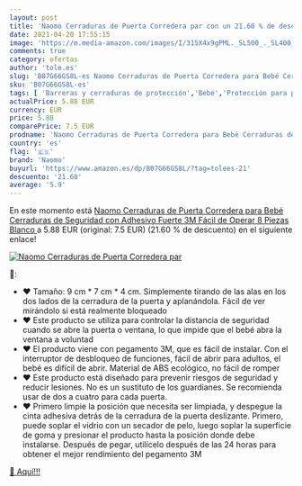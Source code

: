 ```yaml
---
layout: post
title: 'Naomo Cerraduras de Puerta Corredera par con un 21.60 % de descuento'
date: 2021-04-20 17:55:15
image: 'https://m.media-amazon.com/images/I/315X4x9gPML._SL500_._SL400_.jpg'
comments: true
category: ofertas
author: 'tole.es'
slug: 'B07G66GS8L-es Naomo Cerraduras de Puerta Corredera para Bebé Cerraduras...'
sku: 'B07G66GS8L-es'
tags: [ 'Barreras y cerraduras de protección','Bebé','Protección para puertas y ventanas','Seguridad','bebé','naomo', ]
actualPrice: 5.88 EUR
currency: EUR
price: 5.88
comparePrice: 7.5 EUR
prodname: 'Naomo Cerraduras de Puerta Corredera para Bebé Cerraduras de Seguridad con Adhesivo Fuerte 3M Fácil de Operar 8 Piezas  Blanco '
country: 'es'
flag: '🇪🇸'
brand: 'Naomo'
buyurl: 'https://www.amazon.es/dp/B07G66GS8L/?tag=tolees-21'
descuento: '21.60'
average: '5.9'
---
```


En este momento está [Naomo Cerraduras de Puerta Corredera para Bebé Cerraduras de Seguridad con Adhesivo Fuerte 3M Fácil de Operar 8 Piezas  Blanco ](https://www.amazon.es/dp/B07G66GS8L/?tag=tolees-21) a 5.88 EUR (original: 7.5 EUR) (21.60 %  de descuento) en el siguiente enlace!

[![Naomo Cerraduras de Puerta Corredera par](https://m.media-amazon.com/images/I/315X4x9gPML._SL500_._SL400_.jpg)](https://www.amazon.es/dp/B07G66GS8L/?tag=tolees-21)

🔎:

- ❤ Tamaño: 9 cm * 7 cm * 4 cm. Simplemente tirando de las alas en los dos lados de la cerradura de la puerta y aplanándola. Fácil de ver mirándolo si está realmente bloqueado
- ❤ Este producto se utiliza para controlar la distancia de seguridad cuando se abre la puerta o ventana, lo que impide que el bebé abra la ventana a voluntad
- ❤ El producto viene con pegamento 3M, que es fácil de instalar. Con el interruptor de desbloqueo de funciones, fácil de abrir para adultos, el bebé es difícil de abrir. Material de ABS ecológico, no fácil de romper
- ❤ Este producto está diseñado para prevenir riesgos de seguridad y reducir lesiones. No es un sustituto de los guardianes. Se recomienda usar de dos a cuatro para cada puerta.
- ❤ Primero limpie la posición que necesita ser limpiada, y despegue la cinta adhesiva detrás de la cerradura de la puerta deslizante. Primero, puede soplar el vidrio con un secador de pelo, luego soplar la superficie de goma y presionar el producto hasta la posición donde debe instalarse. Después de pegar, utilícelo después de las 24 horas para obtener el mejor rendimiento del pegamento 3M

[🛒 Aquí!!!](https://www.amazon.es/dp/B07G66GS8L/?tag=tolees-21)

